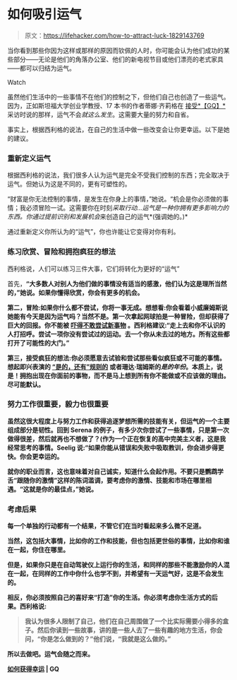# 如何吸引运气

> 原文：<https://lifehacker.com/how-to-attract-luck-1829143769>

当你看到那些你因为这样或那样的原因而钦佩的人时，你可能会认为他们成功的某些部分——无论是他们的角落办公室、他们的新电视节目或他们漂亮的老式家具——都可以归结为运气。

Watch

虽然他们生活中的一些事情不在他们的控制之下，但他们自己也创造了一些运气。因为，正如斯坦福大学创业学教授、17 本书的作者蒂娜·齐莉格在 [接受*【GQ】*](https://www.gq.com/story/how-to-get-lucky)采访时说的那样，运气不会*就这么发生*。这需要大量的努力和自省。

事实上，根据西利格的说法，在自己的生活中做一些改变会让你更幸运。以下是她的建议。

### 重新定义运气

根据西利格的说法，我们很多人认为运气是完全不受我们控制的东西；完全取决于运气。但她认为这是不同的，更有可塑性的。

“财富是你无法控制的事情，是发生在你身上的事情，”她说。“机会是你必须做的事情；我必须冒险一试。这需要你在时刻*采取行动...运气是一种你拥有更多影响力的东西。你通过提前识别和发展机会*来创造自己的运气*(强调她的。)* 

通过重新定义你所认为的“运气”，你也许能让它变得对你有利。

### 练习欣赏、冒险和拥抱疯狂的想法

西利格说，人们可以练习三件大事，它们将转化为更好的“运气”

首先，**“大多数人对别人为他们做的事情没有适当的感激，他们认为这是理所当然的，”她说。如果你懂得欣赏，你会有更多的机会。**

**第二，**冒险**:如果你什么都不尝试，你将一事无成。想想看:你会看着小威廉姆斯说她能有今天是因为运气吗？当然不是。第一次拿起网球拍是一种冒险，但却获得了巨大的回报。你不能被 [吓得不敢尝试新事物](https://lifehacker.com/dont-get-weighed-down-by-idea-debt-1828861275) 。西利格建议:“走上去和你不认识的人打招呼。尝试一项你没有尝试过的运动。去一个你从未去过的地方。所有这些都打开了可能性的大门。”**

**第三，**接受疯狂的想法**:你必须愿意去试验和尝试那些看似疯狂或不可能的事情。想起即兴表演的 [“是的，还有”规则的](https://lifehacker.com/use-the-yes-and-negotiation-technique-to-get-bette-1525978200) 或者珊达·瑞姆斯的*是的年份*。本质上，说是！拥抱出现在你面前的事物，而不是马上想到所有你不能做或不应该做的理由。尽可能默认。** 

### **努力工作很重要，毅力也很重要**

**虽然这很大程度上与努力工作和获得追逐梦想所需的技能有关，但运气的一个主要组成部分是韧性。回到 Serena 的例子，有多少次你尝试了一些事情，只是第一次做得很差，然后就再也不想做了？(作为一个正在恢复的高中完美主义者，这是我经常思考的事情。Seelig 说:“如果你能从错误和失败中吸取教训，你会进步得更快。你会更幸运的。**

**就你的职业而言，这也意味着对自己诚实，知道什么会起作用。不要只是鹦鹉学舌“跟随你的激情”这样的陈词滥调，要考虑你的激情、技能和市场在哪里相遇。“这就是你的最佳点，”她说。**

### **考虑后果**

**每一个单独的行动都有一个结果，不管它们在当时看起来多么微不足道。**

**当然，这包括大事情，比如你的工作和技能，但也包括更世俗的事情，比如你和谁在一起，你住在哪里。**

**但是，如果你只是在自动驾驶仪上运行你的生活，和同样的那些不能激励你的人混在一起，在同样的工作中你什么也学不到，并希望有一天运气好，这是不会发生的。**

**相反，你必须按照自己的喜好来“打造”你的生活。你必须考虑你生活方式的后果。西利格说:**

> **我认为很多人限制了自己，他们在自己周围做了一个比实际需要小得多的盒子。然后你读到一些故事，讲的是一些人去了一些有趣的地方生活，你会问，“你是怎么做到的？”他们说，“我就是这么做的。”**

**所以去做吧。运气会随之而来。**

**[**如何获得幸运**](https://www.gq.com/story/how-to-get-lucky) **| GQ****